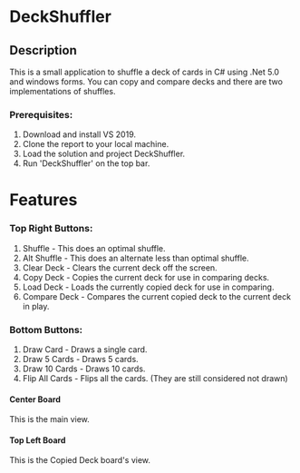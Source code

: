 # DeckShuffler
## Description
This is a small application to shuffle a deck of cards in C# using .Net 5.0 and windows forms.
You can copy and compare decks and there are two implementations of shuffles.

### Prerequisites:
1. Download and install VS 2019.
2. Clone the report to your local machine.
3. Load the solution and project DeckShuffler.
4. Run 'DeckShuffler' on the top bar.

# Features
### Top Right Buttons:
1. Shuffle - This does an optimal shuffle.
2. Alt Shuffle - This does an alternate less than optimal shuffle.
3. Clear Deck - Clears the current deck off the screen.
4. Copy Deck - Copies the current deck for use in comparing decks.
5. Load Deck - Loads the currently copied deck for use in comparing.
6. Compare Deck - Compares the current copied deck to the current deck in play.

### Bottom Buttons:
1. Draw Card - Draws a single card.
2. Draw 5 Cards - Draws 5 cards.
3. Draw 10 Cards - Draws 10 cards.
4. Flip All Cards - Flips all the cards. (They are still considered not drawn)

#### Center Board
This is the main view.

#### Top Left Board
This is the Copied Deck board's view.
